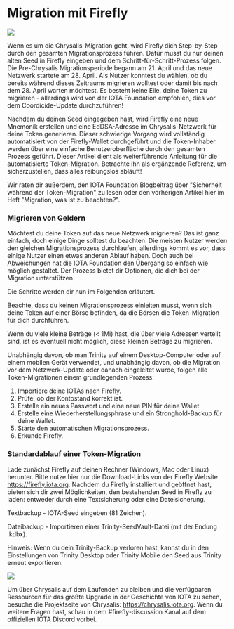 <!--
---article_info
title: Migration mit Firefly
author: [author_1]
reviews: [DanieKrie, CrashOverride, TomMax2407, Doenermaker]
---
-->

# Migration mit Firefly

![](https://iota-einsteiger-guide.de/media/images/firefly-token-migration_blog-1-.jpg)

Wenn es um die Chrysalis-Migration geht, wird Firefly dich Step-by-Step durch den gesamten Migrationsprozess führen. Dafür musst du nur deinen alten Seed in Firefly eingeben und dem Schritt-für-Schritt-Prozess folgen. Die Pre-Chrysalis Migrationsperiode begann am 21. April und das neue Netzwerk startete am 28. April. 
Als Nutzer konntest du wählen, ob du bereits während dieses Zeitraums migrieren wolltest oder damit bis nach dem 28. April warten möchtest. Es besteht keine Eile, deine Token zu migrieren - allerdings wird von der IOTA Foundation empfohlen, dies vor dem Coordicide-Update durchzuführen!

Nachdem du deinen Seed eingegeben hast, wird Firefly eine neue Mnemonik erstellen und eine EdDSA-Adresse im Chrysalis-Netzwerk für deine Token generieren. Dieser schwierige Vorgang wird vollständig automatisiert von der Firefly-Wallet durchgeführt und die Token-Inhaber werden über eine einfache Benutzeroberfläche durch den gesamten Prozess geführt. Dieser Artikel dient als weiterführende Anleitung für die automatisierte Token-Migration. Betrachte ihn als ergänzende Referenz, um sicherzustellen, dass alles reibungslos abläuft!

Wir raten dir außerdem, den IOTA Foundation Blogbeitrag über "Sicherheit während der Token-Migration" zu lesen oder den vorherigen Artikel hier im Heft "Migration, was ist zu beachten?".


### Migrieren von Geldern

Möchtest du deine Token auf das neue Netzwerk migrieren? Das ist ganz einfach, doch einige Dinge solltest du beachten:
Die meisten Nutzer werden den gleichen Migrationsprozess durchlaufen, allerdings kommt es vor, dass einige Nutzer einen etwas anderen Ablauf haben. Doch auch bei Abweichungen hat die IOTA Foundation den Übergang so einfach wie möglich gestaltet. Der Prozess bietet dir Optionen, die dich bei der Migration unterstützen. 

Die Schritte werden dir nun im Folgenden erläutert.

Beachte, dass du keinen Migrationsprozess einleiten musst, wenn sich deine Token auf einer Börse befinden, da die Börsen die Token-Migration für dich durchführen.

Wenn du viele kleine Beträge (< 1Mi) hast, die über viele Adressen verteilt sind, ist es eventuell nicht möglich, diese kleinen Beträge zu migrieren.

Unabhängig davon, ob man Trinity auf einem Desktop-Computer oder auf einem mobilen Gerät verwendet, und unabhängig davon, ob die Migration vor dem Netzwerk-Update oder danach eingeleitet wurde, folgen alle Token-Migrationen einem grundlegenden Prozess:

1. Importiere deine IOTAs nach Firefly.
2. Prüfe, ob der Kontostand korrekt ist.
3. Erstelle ein neues Passwort und eine neue PIN für deine Wallet.
4. Erstelle eine Wiederherstellungsphrase und ein Stronghold-Backup für deine Wallet.
5. Starte den automatischen Migrationsprozess.
6. Erkunde Firefly.

### Standardablauf einer Token-Migration

Lade zunächst Firefly auf deinen Rechner (Windows, Mac oder Linux) herunter. Bitte nutze hier nur die Download-Links von der Firefly Website https://firefly.iota.org. Nachdem du Firefly installiert und geöffnet hast, bieten sich dir zwei Möglichkeiten, den bestehenden Seed in Firefly zu laden: entweder durch eine Textsicherung oder eine Dateisicherung.

Textbackup - IOTA-Seed eingeben (81 Zeichen).

Dateibackup - Importieren einer Trinity-SeedVault-Datei (mit der Endung .kdbx).

Hinweis: Wenn du dein Trinity-Backup verloren hast, kannst du in den Einstellungen von Trinity Desktop oder Trinity Mobile den Seed aus Trinity erneut exportieren.


![](https://iota-einsteiger-guide.de/media/images/1pasted-image-0.png)

Um über Chrysalis auf dem Laufenden zu bleiben und die verfügbaren Ressourcen für das größte Upgrade in der Geschichte von IOTA zu sehen, besuche die Projektseite von Chrysalis: https://chrysalis.iota.org. Wenn du weitere Fragen hast, schau in dem #firefly-discussion Kanal auf dem offiziellen IOTA Discord vorbei.

